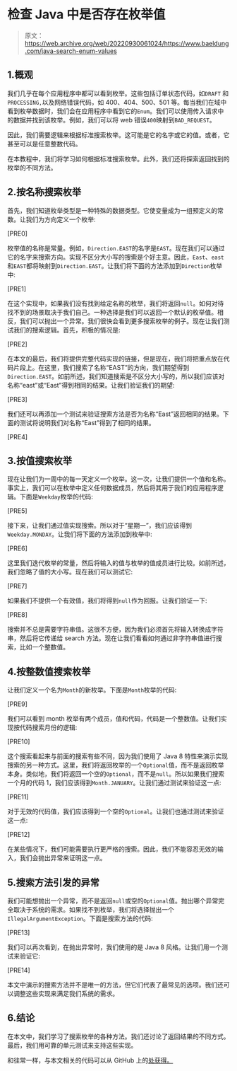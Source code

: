 # 检查 Java 中是否存在枚举值

> 原文：<https://web.archive.org/web/20220930061024/https://www.baeldung.com/java-search-enum-values>

## 1.概观

我们几乎在每个应用程序中都可以看到枚举。这些包括订单状态代码，如`DRAFT` 和 `PROCESSING,`以及网络错误代码，如 400、404、500、501 等。每当我们在域中看到枚举数据时，我们会在应用程序中看到它的`Enum`。我们可以使用传入请求中的数据并找到该枚举。例如，我们可以将 web 错误`400`映射到`BAD_REQUEST`。

因此，我们需要逻辑来根据标准搜索枚举。这可能是它的名字或它的值。或者，它甚至可以是任意整数代码。

在本教程中，我们将学习如何根据标准搜索枚举。此外，我们还将探索返回找到的枚举的不同方法。

## 2.按名称搜索枚举

首先，我们知道枚举类型是一种特殊的数据类型。它使变量成为一组预定义的常数。让我们为方向定义一个枚举:

[PRE0]

枚举值的名称是常量。例如，`Direction.EAST`的名字是`EAST`。现在我们可以通过它的名字来搜索方向。实现不区分大小写的搜索是个好主意。因此，`East`、`east`和`EAST`都将映射到`Direction.EAST`。让我们将下面的方法添加到`Direction`枚举中:

[PRE1]

在这个实现中，如果我们没有找到给定名称的枚举，我们将返回`null`。如何对待找不到的场景取决于我们自己。一种选择是我们可以返回一个默认的枚举值。相反，我们可以抛出一个异常。我们很快会看到更多搜索枚举的例子。现在让我们测试我们的搜索逻辑。首先，积极的情况是:

[PRE2]

在本文的最后，我们将提供完整代码实现的链接，但是现在，我们将把重点放在代码片段上。在这里，我们搜索了名称“EAST”的方向，我们期望得到`Direction.EAST`。如前所述，我们知道搜索是不区分大小写的，所以我们应该对名称“east”或“East”得到相同的结果。让我们验证我们的期望:

[PRE3]

我们还可以再添加一个测试来验证搜索方法是否为名称“East”返回相同的结果。下面的测试将说明我们对名称“East”得到了相同的结果。

[PRE4]

## 3.按值搜索枚举

现在让我们为一周中的每一天定义一个枚举。这一次，让我们提供一个值和名称。事实上，我们可以在枚举中定义任何数据成员，然后将其用于我们的应用程序逻辑。下面是`Weekday`枚举的代码:

[PRE5]

接下来，让我们通过值实现搜索。所以对于“星期一”，我们应该得到`Weekday.MONDAY`。让我们将下面的方法添加到枚举中:

[PRE6]

这里我们迭代枚举的常量，然后将输入的值与枚举的值成员进行比较。如前所述，我们忽略了值的大小写。现在我们可以测试它:

[PRE7]

如果我们不提供一个有效值，我们将得到`null`作为回报。让我们验证一下:

[PRE8]

搜索并不总是需要字符串值。这很不方便，因为我们必须首先将输入转换成字符串，然后将它传递给 search 方法。现在让我们看看如何通过非字符串值进行搜索，比如一个整数值。

## 4.按整数值搜索枚举

让我们定义一个名为`Month`的新枚举。下面是`Month`枚举的代码:

[PRE9]

我们可以看到 month 枚举有两个成员，值和代码，代码是一个整数值。让我们实现按代码搜索月份的逻辑:

[PRE10]

这个搜索看起来与前面的搜索有些不同，因为我们使用了 Java 8 特性来演示实现搜索的另一种方式。这里，我们将返回枚举的一个`Optional`值，而不是返回枚举本身。类似地，我们将返回一个空的`Optional`，而不是`null`。所以如果我们搜索一个月的代码 1，我们应该得到`Month.JANUARY`。让我们通过测试来验证这一点:

[PRE11]

对于无效的代码值，我们应该得到一个空的`Optional`。让我们也通过测试来验证这一点:

[PRE12]

在某些情况下，我们可能需要执行更严格的搜索。因此，我们不能容忍无效的输入，我们会抛出异常来证明这一点。

## 5.搜索方法引发的异常

我们可能想抛出一个异常，而不是返回`null`或空的`Optional`值。抛出哪个异常完全取决于系统的需求。如果找不到枚举，我们将选择抛出一个`IllegalArgumentException`。下面是搜索方法的代码:

[PRE13]

我们可以再次看到，在抛出异常时，我们使用的是 Java 8 风格。让我们用一个测试来验证它:

[PRE14]

本文中演示的搜索方法并不是唯一的方法，但它们代表了最常见的选项。我们还可以调整这些实现来满足我们系统的需求。

## 6.结论

在本文中，我们学习了搜索枚举的各种方法。我们还讨论了返回结果的不同方式。最后，我们用可靠的单元测试来支持这些实现。

和往常一样，与本文相关的代码可以从 GitHub 上的[处获得。](https://web.archive.org/web/20220628061921/https://github.com/eugenp/tutorials/tree/master/core-java-modules/core-java-lang-oop-types-2)